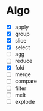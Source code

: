 # Algo

- [x] apply
- [x] group
- [x] slice
- [x] select
- [ ] agg
- [ ] reduce
- [x] fold
- [ ] merge
- [ ] compare
- [ ] filter
- [ ] melt
- [ ] explode
